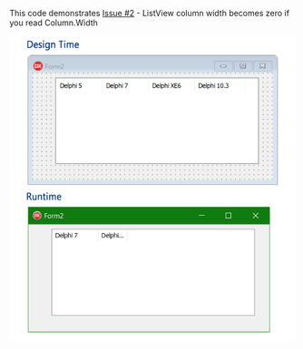 This code demonstrates [Issue #2](https://github.com/JackTrapper/DelphiBugs/issues/2) - ListView column width becomes zero if you read Column.Width

![](https://github.com/JackTrapper/DelphiBugs/blob/master/ListView%20reading%20column%20width%20makes%20them%20zero%20width/Screenshot.png)
